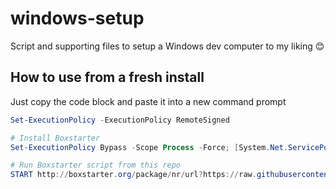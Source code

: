 # windows-setup
Script and supporting files to setup a Windows dev computer to my liking 😊

## How to use from a fresh install
Just copy the code block and paste it into a new command prompt

```powershell
Set-ExecutionPolicy -ExecutionPolicy RemoteSigned 

# Install Boxstarter
Set-ExecutionPolicy Bypass -Scope Process -Force; [System.Net.ServicePointManager]::SecurityProtocol = [System.Net.ServicePointManager]::SecurityProtocol -bor 3072;. iex ((New-Object System.Net.WebClient).DownloadString('https://boxstarter.org/bootstrapper.ps1')); Get-Boxstarter -Force

# Run Boxstarter script from this repo
START http://boxstarter.org/package/nr/url?https://raw.githubusercontent.com/mikaelsnavy/windows-setup/master/boxstarter
```

